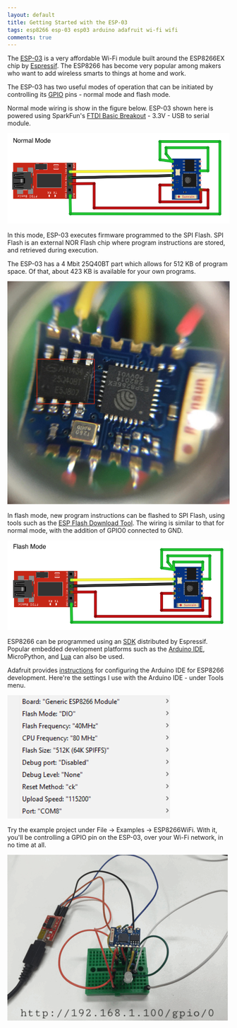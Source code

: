 ```yaml
---
layout: default
title: Getting Started with the ESP-03
tags: esp8266 esp-03 esp03 arduino adafruit wi-fi wifi
comments: true
---
```


The [ESP-03](http://www.electrodragon.com/product/esp8266-wifi-board-full-ios-smd/) is a very affordable Wi-Fi module built around the ESP8266EX chip by [Espressif](http://espressif.com/). The ESP8266 has become very popular among makers who want to add wireless smarts to things at home and work.

The ESP-03 has two useful modes of operation that can be initiated by controlling its [GPIO](http://www.esp8266.com/wiki/doku.php?id=esp8266-module-family#esp-03) pins - normal mode and flash mode.

Normal mode wiring is show in the figure below. ESP-03 shown here is powered using SparkFun's [FTDI Basic Breakout](https://www.sparkfun.com/products/9873) - 3.3V - USB to serial module.

![Normal Mode](/assets/img/fritzing-esp03-normal-mode.png)

In this mode, ESP-03 executes firmware programmed to the SPI Flash. SPI Flash is an external NOR Flash chip where program instructions are stored, and retrieved during execution.

The ESP-03 has a 4 Mbit 25Q40BT part which allows for 512 KB of program space. Of that, about 423 KB is available for your own programs.

![Serial Flash Chip](/assets/img/esp03-serial-flash.jpg)

In flash mode, new program instructions can be flashed to SPI Flash, using tools such as the [ESP Flash Download Tool](https://espressif.com/en/support/download/other-tools). The wiring is similar to that for normal mode, with the addition of GPIO0 connected to GND.

![Flash Mode](/assets/img/fritzing-esp03-flash-mode.png)

ESP8266 can be programmed using an [SDK](http://espressif.com/en/products/hardware/esp8266ex/resources) distributed by Espressif. Popular embedded development platforms such as the [Arduino IDE](https://www.arduino.cc/en/main/software), MicroPython, and [Lua](http://nodemcu.com) can also be used.

Adafruit provides [instructions](https://learn.adafruit.com/adafruit-huzzah-esp8266-breakout/using-arduino-ide) for configuring the Arduino IDE for ESP8266 development. Here're the settings I use with the Arduino IDE - under Tools menu.

![Arduino Settings](/assets/img/esp03-arduino-ide-settings.jpg)

Try the example project under File -> Examples -> ESP8266WiFi. With it, you'll be controlling a GPIO pin on the ESP-03, over your Wi-Fi network, in no time at all.

![Wi-Fi Web Server](/assets/img/esp03-wifi-web-server.gif)
